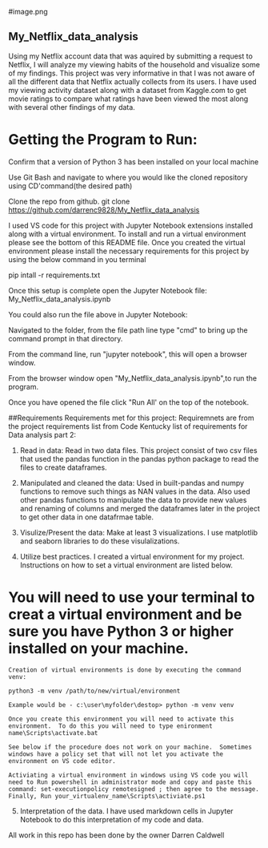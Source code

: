 
#image.png


## My_Netflix_data_analysis
Using my Netflix account data that was aquired by submitting a request to Netflix, I will analyze my viewing habits of the household and visualize some of my findings.  This project was very informative in that I was not aware of all the different data that Netflix actually collects from its users.  I have used my viewing activity dataset along with a dataset from Kaggle.com to get movie ratings to compare what ratings have been viewed the most along with several other findings of my data.



# Getting the Program to Run:

Confirm that a version of Python 3 has been installed on your local machine

Use Git Bash and navigate to where you would like the cloned repository using CD'command(the desired path)

Clone the repo from github.  git clone https://github.com/darrenc9828/My_Netflix_data_analysis

I used VS code for this project with Jupyter Notebook extensions installed along with a virtual environment.  To install and run a virtual environment please see the bottom of this README file.  Once you created the virtual environment please install the necessary requirements for this project by using the below command in you terminal

pip intall -r requirements.txt

Once this setup is complete open the Jupyter Notebook file: My_Netflix_data_analysis.ipynb

You could also run the file above in Jupyter Notebook:

Navigated to the folder, from the file path line type "cmd" to bring up the command prompt in that directory.

From the command line, run "jupyter notebook", this will open a browser window.

From the browser window open "My_Netflix_data_analysis.ipynb",to run the program.

Once you have opened the file click "Run All' on the top of the notebook.

##Requirements
                                 Requirements met for this project:
Requiremnets are from the project requirements list from Code Kentucky list of requirements for Data analysis part 2:

1. Read in data: Read in two data files. This project consist of two csv files that used the pandas function in the pandas python package to   read the files to create dataframes.

2. Manipulated and cleaned the data: Used in built-pandas and numpy functions to remove such things as NAN values in the data. Also used other pandas functions to manipulate the data to provide new values and renaming of columns and merged the dataframes later in the project to get other data in one datafrmae table.

3. Visulize/Present the data: Make at least 3 visualizations. I use matplotlib and seaborn libraries to do these visulalizations. 

4. Utilize best practices.  I created a virtual environment for my project.  Instructions on how to set a virtual environment are listed below.

# You will need to use your terminal to creat a virtual environment and be sure you have Python 3 or higher installed on your machine.
    Creation of virtual environments is done by executing the command venv:

    python3 -m venv /path/to/new/virtual/environment

    Example would be - c:\user\myfolder\destop> python -m venv venv

    Once you create this environment you will need to activate this environment.  To do this you will need to type enironment name\Scripts\activate.bat

    See below if the procedure does not work on your machine.  Sometimes windows have a policy set that will not let you activate the environment on VS code editor. 

    Activiating a virtual environment in windows using VS code you will need to Run powershell in administrator mode and copy and paste this command: set-executionpolicy remotesigned ; then agree to the message.  Finally, Run your_virtualenv_name\Scripts\activiate.ps1

5. Interpretation of the data. I have used markdown cells in Jupyter Notebook to do this interpretation of my code and data.

All work in this repo has been done by the owner Darren Caldwell 